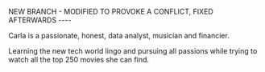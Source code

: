 NEW BRANCH - MODIFIED TO PROVOKE A CONFLICT, FIXED AFTERWARDS ----

Carla is a passionate, honest, data analyst, musician and financier.

Learning the new tech world lingo and pursuing all passions while trying to watch all the top 250 movies she can find.